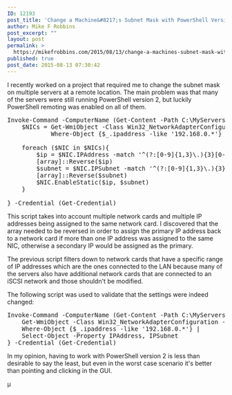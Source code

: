 ```yaml
---
ID: 12193
post_title: 'Change a Machine&#8217;s Subnet Mask with PowerShell Version 2'
author: Mike F Robbins
post_excerpt: ""
layout: post
permalink: >
  https://mikefrobbins.com/2015/08/13/change-a-machines-subnet-mask-with-powershell-version-2/
published: true
post_date: 2015-08-13 07:30:42
---
```

I recently worked on a project that required me to change the subnet mask on multiple servers at a remote location. The main problem was that many of the servers were still running PowerShell version 2, but luckily PowerShell remoting was enabled on all of them.
<pre class="lang:ps decode:true ">Invoke-Command -ComputerName (Get-Content -Path C:\MyServers.txt) {
    $NICs = Get-WmiObject -Class Win32_NetworkAdapterConfiguration -Filter "IPEnabled = 'true' and DHCPEnabled = 'False'" |
            Where-Object {$_.ipaddress -like '192.168.0.*'}

    foreach ($NIC in $NICs){
        $ip = $NIC.IPAddress -match '^(?:[0-9]{1,3}\.){3}[0-9]{1,3}$'
        [array]::Reverse($ip)
        $subnet = $NIC.IPSubnet -match '^(?:[0-9]{1,3}\.){3}[0-9]{1,3}$' -replace '255.255.255.0','255.255.0.0'
	    [array]::Reverse($subnet)
        $NIC.EnableStatic($ip, $subnet)
    }

} -Credential (Get-Credential)</pre>
This script takes into account multiple network cards and multiple IP addresses being assigned to the same network card. I discovered that the array needed to be reversed in order to assign the primary IP address back to a network card if more than one IP address was assigned to the same NIC, otherwise a secondary IP would be assigned as the primary.

The previous script filters down to network cards that have a specific range of IP addresses which are the ones connected to the LAN because many of the servers also have additional network cards that are connected to an iSCSI network and those shouldn't be modified.

The following script was used to validate that the settings were indeed changed:
<pre class="lang:ps decode:true ">Invoke-Command -ComputerName (Get-Content -Path C:\MyServers.txt) {
    Get-WmiObject -Class Win32_NetworkAdapterConfiguration -Filter "IPEnabled = 'true' and DHCPEnabled = 'False'" |
    Where-Object {$_.ipaddress -like '192.168.0.*'} |
    Select-Object -Property IPAddress, IPSubnet
} -Credential (Get-Credential)</pre>
In my opinion, having to work with PowerShell version 2 is less than desirable to say the least, but even in the worst case scenario it's better than pointing and clicking in the GUI.

µ